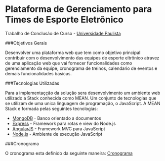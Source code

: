 # Plataforma de Gerenciamento para Times de Esporte Eletrônico

Trabalho de Conclusão de Curso - [Universidade Paulista](http://www.unip.br/default.asp)

###Objetivos Gerais

Desenvolver uma plataforma web que tem como objetivo principal contribuir com o desenvolvimento das equipes de esporte eltrônico atravez de uma aplicação web que vai fornecer funcionalidades como gerenciamento da equipe, cronograma de treinos, calendario de eventos e demais funcionalidades basicas.

###Tecnologias Utilizadas

Para a implementaçção da solução sera desenvolvimento um ambiente web utilizado a Stack conhecida como MEAN. Um conjunto de tecnologias que se utilizam de uma unica linguagem de programação, o JavaScript. A MEAN Stack e formada pelas seguintes tecnologias:

* [MongoDB](http://www.mongodb.org/) - Banco orientado a documentos
* [Express](http://expressjs.com/) - Framework para rotas e view do Node.js
* [AngularJS](http://angularjs.org/) - Framework MVC para JavaScript
* [Node.js](http://nodejs.org/) - Ambiente de execução JavaScript

###Cronograma

O cronograma esta definido da seguinte maneira: [Cronograma](https://github.com/rafaelvicio/TCC-CC/blob/master/cronograma.md)

